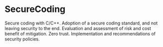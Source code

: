 # SecureCoding
Secure coding with C/C++. Adoption of a secure coding standard, and not leaving security to the end. Evaluation and assessment of risk and cost benefit of mitigation. Zero trust. Implementation and recommendations of security policies.
